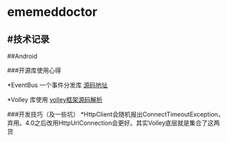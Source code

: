 ememeddoctor
============

#技术记录
---

##Android 

###开源库使用心得

*EventBus 一个事件分发库
[源码地址][1]

*Volley 库使用
[volley框架源码解析][2]

###开发技巧（及一些坑）
*HttpClient会随机报出ConnectTimeoutException，弃用。4.0之后改用HttpUrlConnection会更好。其实Volley底层就是集合了这两货


[1]:https://github.com/greenrobot/EventBus
[2]:http://tomkeyzhang.duapp.com/?p=7
